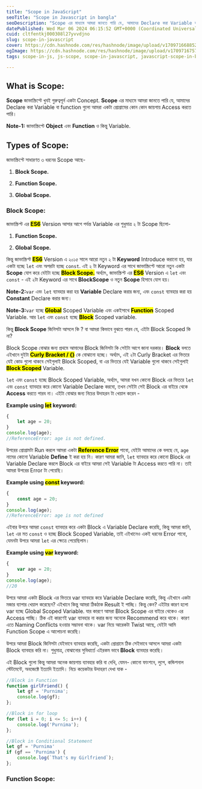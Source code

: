 ```yaml
---
title: "Scope in JavaScript"
seoTitle: "Scope in Javascript in bangla"
seoDescription: "Scope এর মাধ্যমে আমরা জানতে পারি যে, আমাদের Declare করা Variable বা function গুলো আমরা একটা প্রোগ্রামের কোন কোন জায়গায় Access করতে পারি।"
datePublished: Wed Mar 06 2024 06:15:52 GMT+0000 (Coordinated Universal Time)
cuid: cltfentkj000308l27yvvdjno
slug: scope-in-javascript
cover: https://cdn.hashnode.com/res/hashnode/image/upload/v1709716688526/bbe6dbaf-5322-4fbe-977e-0fe1ac9a1bdc.png
ogImage: https://cdn.hashnode.com/res/hashnode/image/upload/v1709716757782/15c9f6b7-d5c4-4855-bce7-44dfa14b0628.png
tags: scope-in-js, js-scope, scope-in-javascript, javascript-scope-in-bangla, javascript-bangla

---
```


## What is Scope:

**Scope** জাভাস্ক্রিপ্টে খুবই গুরুত্বপূর্ন একটা Concept. **Scope** এর মাধ্যমে আমরা জানতে পারি যে, আমাদের Declare করা Variable বা function গুলো আমরা একটা প্রোগ্রামের কোন কোন জায়গায় Access করতে পারি।

**Note-1:** জাভাস্ক্রিপ্টে **Object** এবং **Function** ও কিন্তু Variable.

## Types of Scope:

জাভাস্ক্রিপ্টে সাধারণত ৩ ধরনের Scope আছে-

1. **Block Scope.**
    
2. **Function Scope.**
    
3. **Global Scope.**
    

### **Block Scope:**

জাভাস্ক্রিপ্ট এর **<mark>ES6</mark>** Version আসার আগে পর্যন্ত Variable এর শুধুমাত্র ২ টা Scope ছিলো-

1. **Function Scope.**
    
2. **Global Scope.**
    

কিন্তু জাভাস্ক্রিপ্ট **<mark>ES6</mark>** Version এ ২০১৫ সালে আরো নতুন ২ টা **Keyword** Introduce করানো হয়, যার একটা হচ্ছে `let` এবং অপরটা হচ্ছে `const`. এই ২ টা Keyword এর সাথে জাভাস্ক্রিপ্টে আরো নতুন একটা **Scope** যোগ করে যেইটা হচ্ছে **<mark>Block Scope.</mark>** অর্থ্যাৎ, জাভাস্ক্রিপ্ট এর **<mark>ES6</mark>** Version এ `let` এবং `const` - এই ২টা Keyword এর সাথে **BlockScope** ও নতুন **Scope** হিসাবে যোগ হয়।

**Note-2:**`var` এবং `let` ব্যাবহার করা হয় **Variable** Declare করার জন্য, এবং `const` ব্যাবহার করা হয় **Constant** Declare করার জন্য।

**Note-3:**`var` হচ্ছে **<mark>Global</mark>** Scoped Variable এবং একইসাথে **<mark>Function</mark>** Scoped Variable. আর `let` এবং `const` হচ্ছে **<mark>Block</mark>** Scoped variable.

কিন্তু **Block Scope** জিনিসটা আসলে কি ? বা আমরা কিভাবে বুঝতে পারব যে, এইটা Block Scoped কি না?

Block Scope বোঝার জন্য প্রথমে আমাদের Block জিনিসটা কি সেইটা আগে জানা দরকার। **Block** বলতে এইখানে দুইটা **<mark>Curly Bracket / {}</mark>** কে বোঝানো হচ্ছে। অর্থ্যাৎ, এই ২টা Curly Bracket এর ভিতরে যেই কোড গুলো থাকবে সেইগুলাই Block Scoped, বা এর ভিতরে যেই Variable গুলো থাকবে সেইগুলাই **<mark>Block Scoped</mark>** Variable.

`let` এবং `const` হচ্ছে Block Scoped Variable, অর্থ্যাৎ, আমরা যখন কোনো Block এর ভিতরে `let` এবং `const` ব্যাবহার করে কোনো Variable Declare করবো, তখন সেইটা সেই Block এর বাইরে থেকে **Access** করতে পারব না। এইটা বোঝার জন্য নিচের উদাহরন টা খেয়াল করেন -

**Example using <mark>let</mark> keyword:**

```javascript
{
    let age = 20;
}
console.log(age);
//ReferenceError: age is not defined.
```

উপরের প্রোগ্রামটা Run করলে আমরা একটা **<mark>Reference Error</mark>** পাবো, যেইটা আমাদের কে বলছে যে, `age` নামের কোনো Variable **Define** ই করা হয় নি। কারণ আমরা জানি, `let` ব্যাবহার করে কোনো Block এর Variable Declare করলে Block এর বাইরে আমরা সেই Variable টা Access করতে পারি না। তাই আমরা উপরের Error টা পেয়েছি।

**Example using <mark>const</mark> keyword:**

```javascript
{
    const age = 20;
}
console.log(age);
//ReferenceError: age is not defined
```

এইবার উপরে আমরা `const` ব্যাবহার করে একটা Block এ Variable Declare করেছি, কিন্তু আমরা জানি, `let` এর মত `const` ও হচ্ছে Block Scoped Variable, তাই এইখানেও একই ধরনের Error পাবো, যেমনটা উপরে আমরা `let` এর ক্ষেত্রে পেয়েছিলাম।

**Example using <mark>var</mark> keyword:**

```javascript
{
    var age = 20;
}
console.log(age);
//20
```

উপরে আমরা একটা Block এর ভিতরে var ব্যাবহার করে Variable Declare করেছি, কিন্তু এইখানে একটা মজার ব্যাপার খেয়াল করেছেন? এইখানে কিন্তু আমরা ঠিকঠাক Result ই পাচ্ছি। কিন্তু কেন? এইটার কারণ হলো var হচ্ছে Global Scoped Variable. যার কারণে আমরা Block Scope এর বাইরে থেকেও এর Access পাচ্ছি। ঠিক এই কারণেই var ব্যাবহার না করার জন্য অনেকে Recommend করে থাকে। কারণ এতে Naming Conflicts হওয়ার সম্ভাবনা থাকে। var নিয়ে আরেকটা Twist আছে, যেইটা আমি Function Scope এ আলোচনা করেছি।

উপরে আমরা Block জিনিসটা যেইভাবে ব্যাবহার করেছি, একটা প্রোগ্রামে ঠিক সেইভাবে আসলে আমরা একটা Block ব্যাবহার করি না। শুধুমাত্র, বোঝানোর সুবিধার্তে এইরকম ভাবে **Block** ব্যাবহার করেছি।

এই Block গুলো কিন্তু আমরা অনেক জায়গায় ব্যাবহার করি বা দেখি, যেমন- কোনো ফাংশনে, লুপে, কন্ডিশনাল স্টেটমেন্টে, অবজেক্টে ইত্যাদি ইত্যাদি। নিচে কয়েকটার উদাহরণ দেখা যাক -

```javascript
//Block in Function
function girlFriend() {
    let gf = 'Purnima';
    console.log(gf);
};

//Block in for loop
for (let i = 0; i <= 5; i++) {
    console.log('Purnima');
};

//Block in Conditional Statement
let gf = 'Purnima'
if (gf == 'Purnima') {
    console.log(`That's my Girlfriend`);
};
```

### **Function Scope:**